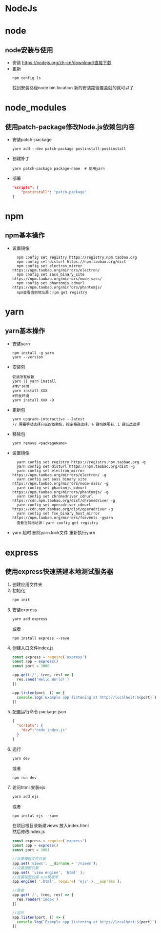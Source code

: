 # NodeJs
# node
## node安装与使用
- 安装
  https://nodejs.org/zh-cn/download/直接下载
- 更新
  ```
  npm config ls
  ```
  找到安装路径node bin location
  新的安装路径覆盖就的就可以了

#  node_modules
## 使用patch-package修改Node.js依赖包内容
- 安装patch-package
    ```
    yarn add --dev patch-package postinstall-postinstall
    ```
- 创建补丁
    ```
    yarn patch-package package-name  # 使用yarn
    ```
- 部署
    ```json
    "scripts": {
        "postinstall": "patch-package"
    }
    ```

# npm
## npm基本操作
- 设置镜像
  ```
    npm config set registry https://registry.npm.taobao.org
    npm config set disturl https://npm.taobao.org/dist
    npm config set electron_mirror https://npm.taobao.org/mirrors/electron/
    npm config set sass_binary_site https://npm.taobao.org/mirrors/node-sass/
    npm config set phantomjs_cdnurl https://npm.taobao.org/mirrors/phantomjs/
    npm查看当前地址源：npm get registry
  ```

# yarn
## yarn基本操作
- 安装yarn
  ```
  npm install -g yarn
  yarn --version
  ```
- 安装包
  ```
  安装所有依赖
  yarn || yarn install
  #生产环境
  yarn install XXX
  #开发环境
  yarn install XXX -D
  ```
- 更新包
  ```
  yarn upgrade-interactive --latest
  // 需要手动选择升级的依赖包，按空格键选择，a 键切换所有，i 键反选选择
  ```
- 移除包
  ```
  yarn remove <packageName>
  ```
- 设置镜像
  ```
    yarn config set registry https://registry.npm.taobao.org -g
    yarn config set disturl https://npm.taobao.org/dist -g
    yarn config set electron_mirror https://npm.taobao.org/mirrors/electron/ -g
    yarn config set sass_binary_site https://npm.taobao.org/mirrors/node-sass/ -g
    yarn config set phantomjs_cdnurl https://npm.taobao.org/mirrors/phantomjs/ -g
    yarn config set chromedriver_cdnurl https://cdn.npm.taobao.org/dist/chromedriver -g
    yarn config set operadriver_cdnurl https://cdn.npm.taobao.org/dist/operadriver -g
    yarn config set fse_binary_host_mirror https://npm.taobao.org/mirrors/fsevents -gyarn
    查看当前地址源：yarn config get registry
  ```
- yarn 超时
  删除yarn.lock文件 重新执行yarn

# express
## 使用express快速搭建本地测试服务器
1. 创建应用文件夹
2. 初始化
    ```powershell
    npm init
    ```
3. 安装express
    ```powershell
    yarn add express
    ```
    或者
    ```
    npm install express --save
    ```
4. 创建入口文件index.js
    ```javascript
    const express = require('express')
    const app = express()
    const port = 3000

    app.get('/', (req, res) => {
      res.send('Hello World!')
    })

    app.listen(port, () => {
      console.log(`Example app listening at http://localhost:${port}`)
    })
    ```
5. 配置运行命令
    package.json
    ```json
    {
      "scripts": {
        "dev":"node index.js"
      }
    }
    ```
6. 运行
    ```powershell
    yarn dev
    ```
    或者
    ```
    npm run dev
    ```
7. 访问html
    安装ejs
    ```powershell
    yarn add ejs
    ```
    或者
    ```powershell
    npm instal ejs --save
    ```
    在项目根目录新建views 放入index.html  
    然后修改index.js  
    ```javascript
    const express = require('express')
    const app = express()
    const port = 3001

    //设置模板文件目录
    app.set('views', __dirname + '/views');
    //设置视图引擎
    app.set( 'view engine', 'html' );
    //设置视图后缀 ejs模板库
    app.engine( '.html', require( 'ejs' ).__express );

    //路由
    app.get('/', (req, res) => {
      res.render('index')
    })

    //监听
    app.listen(port, () => {
      console.log(`Example app listening at http://localhost:${port}`)
    })
    ```